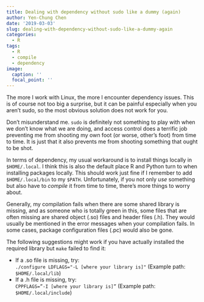 ```yaml
---
title: Dealing with dependency without sudo like a dummy (again)
author: Yen-Chung Chen
date: '2019-03-03'
slug: dealing-with-dependency-without-sudo-like-a-dummy-again
categories:
  - R
tags:
  - R
  - compile
  - dependency
image:
  caption: ''
  focal_point: ''
---
```

The more I work with Linux, the more I encounter dependency issues. This
is of course not too big a surprise, but it can be painful especially
when you aren’t sudo, so the most obvious solution does not work for
you.

Don’t misunderstand me. `sudo` is definitely not something to play with
when we don’t know what we are doing, and access control does a terrific
job preventing me from shooting my own foot (or worse, other’s foot)
from time to time. It is just that it also prevents me from shooting
something that ought to be shot.

In terms of dependency, my usual workaround is to install things locally
in `$HOME/.local`. I think this is also the default place R and Python
turn to when installing packages locally. This should work just fine if
I remember to add `$HOME/.local/bin` to my `$PATH`. Unfortunately, if
you not only *use* something but also have to *compile* it from time to
time, there’s more things to worry about.

Generally, my compilation fails when there are some shared library is
missing, and as someone who is totally green in this, some files that
are often missing are shared object (.so) files and header files (.h).
They would usually be mentioned in the error messages when your
compilation fails. In some cases, package configuration files (.pc)
would also be gone.

The following suggestions might work if you have actually installed the
required library but `make` failed to find it:

  - If a .so file is missing, try:  
    `./configure LDFLAGS="-L [where your library is]"` (Example path:
    `$HOME/.local/lib`)
  - If a .h file is missing, try:  
    `CPPFLAGS=”-I [where your library is]”` (Example path:
    `$HOME/.local/include`)
